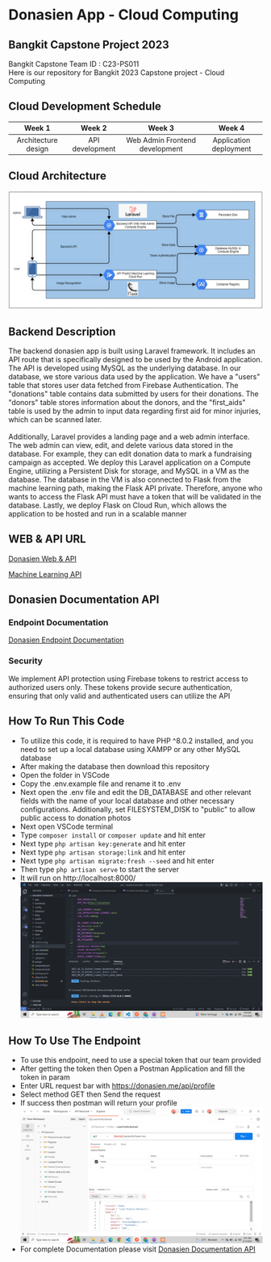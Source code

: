 # Donasien App - Cloud Computing

## Bangkit Capstone Project 2023
Bangkit Capstone Team ID : C23-PS011 <br>
Here is our repository for Bangkit 2023 Capstone project - Cloud Computing

## Cloud Development Schedule
|     Week 1     |       Week 2        |            Week 3          |           Week 4          |
| :------------: | :-----------------: | :------------------------: |:------------------------: |
| Architecture design   | API development      | Web Admin Frontend development  | Application deployment  |

## Cloud Architecture
![CloudArchitecture](https://github.com/Donasien/backend/blob/assets/img/Architecture_GCP.png)

## Backend Description
The backend donasien app is built using Laravel framework. It includes an API route that is specifically designed to be used by the Android application. The API is developed using MySQL as the underlying database. In our database, we store various data used by the application. We have a "users" table that stores user data fetched from Firebase Authentication. The "donations" table contains data submitted by users for their donations. The "donors" table stores information about the donors, and the "first_aids" table is used by the admin to input data regarding first aid for minor injuries, which can be scanned later.
<br>
<br>
Additionally, Laravel provides a landing page and a web admin interface. The web admin can view, edit, and delete various data stored in the database. For example, they can edit donation data to mark a fundraising campaign as accepted. We deploy this Laravel application on a Compute Engine, utilizing a Persistent Disk for storage, and MySQL in a VM as the database. The database in the VM is also connected to Flask from the machine learning path, making the Flask API private. Therefore, anyone who wants to access the Flask API must have a token that will be validated in the database. Lastly, we deploy Flask on Cloud Run, which allows the application to be hosted and run in a scalable manner

## WEB & API URL
[Donasien Web & API](https://donasien.me/)

[Machine Learning API](https://ml-api-rt4pbfoggq-et.a.run.app/)

<!-- [News API](https://newsapi.org/v2/) -->

## <a name="api"></a>Donasien Documentation API
### Endpoint Documentation
[Donasien Endpoint Documentation](https://donasien.getpostman.com/)

<!-- ### Article API
[Article API Documentation](https://newsapi.org/docs/endpoints/everything)
<br>
|  Endpoint |  Method	     |      Query Params |           Description          |
| :----: | :------------: | :-----------------: | :------------------------: |
| /v2/everything | GET   | q, sortBy and apiKey      | HTTP GET REQUEST Show all of the Article about Health  |

We opt for this API due to its ease of implementation and cost-effectiveness, as it doesn't impose additional system load or incur any extra expenses on the Google Cloud Platform -->

### Security
We implement API protection using Firebase tokens to restrict access to authorized users only. These tokens provide secure authentication, ensuring that only valid and authenticated users can utilize the API

## How To Run This Code
* To utilize this code, it is required to have PHP ^8.0.2 installed, and you need to set up a local database using XAMPP or any other MySQL database
* After making the database then download this repository
* Open the folder in VSCode
* Copy the .env.example file and rename it to .env
* Next open the .env file and edit the DB_DATABASE and other relevant fields with the name of your local database and other necessary configurations. Additionally, set FILESYSTEM_DISK to "public" to allow public access to donation photos
* Next open VSCode terminal
* Type ```composer install``` or ```composer update``` and hit enter
* Next type ```php artisan key:generate``` and hit enter
* Next type ```php artisan storage:link``` and hit enter
* Next type ```php artisan migrate:fresh --seed``` and hit enter
* Then type ```php artisan serve``` to start the server
* It will run on http://localhost:8000/
![Run](https://github.com/Donasien/backend/blob/assets/img/Run.png)

## How To Use The Endpoint
* To use this endpoint, need to use a special token that our team provided
* After getting the token then Open a Postman Application and fill the token in param
* Enter URL request bar with https://donasien.me/api/profile
* Select method GET then Send the request
* If success then postman will return your profile
![Endpoint](https://github.com/Donasien/backend/blob/assets/img/Endpoint.png)
* For complete Documentation please visit [Donasien Documentation API](#api)